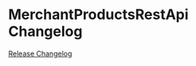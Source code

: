 # MerchantProductsRestApi Changelog

[Release Changelog](https://github.com/spryker/merchant-products-rest-api/releases)
